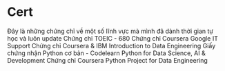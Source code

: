 # Cert
Đây là những chứng chỉ về một số lĩnh vực mà mình đã dành thời gian tự học và luôn update
Chứng chỉ TOEIC - 680
Chứng chỉ Coursera Google IT Support
Chứng chỉ Coursera & IBM Introduction to Data Engineering
Giấy chứng nhận Python cơ bản - Codelearn
Python for Data Science, AI & Development
Chứng chỉ Coursera Python Project for Data Engineering
